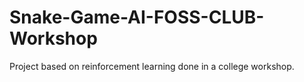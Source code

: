 # Snake-Game-AI-FOSS-CLUB-Workshop

Project based on reinforcement learning done in a college workshop.
